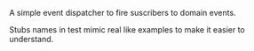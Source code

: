 A simple event dispatcher to fire suscribers to domain events.

Stubs names in test mimic real like examples to make it easier to understand.